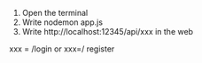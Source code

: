 
1. Open the terminal
2. Write nodemon app.js
3. Write http://localhost:12345/api/xxx in the web

xxx = /login or xxx=/ register